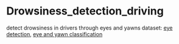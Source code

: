 # Drowsiness_detection_driving
detect drowsiness in drivers through eyes and yawns
dataset: [eye detection](https://universe.roboflow.com/ai-project-t1xm8/eye-detector-01g2k), [eye and yawn classification](https://www.kaggle.com/datasets/dheerajperumandla/drowsiness-dataset) 
